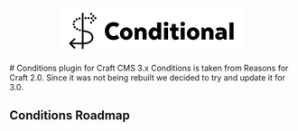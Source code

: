 <div style='text-align:center;'>

![Screenshot](resources/img/plugin-logo.png)

</div>
# Conditions plugin for Craft CMS 3.x
Conditions is taken from Reasons for Craft 2.0.  Since it was not being rebuilt we decided to try and update it for 3.0.  


## Conditions Roadmap

